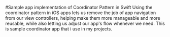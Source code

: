 #Sample app implementation of Coordinator Pattern in Swift
Using the coordinator pattern in iOS apps lets us remove the job of app navigation from our view controllers, helping make them more manageable and more reusable, while also letting us adjust our app's flow whenever we need.
This is sample coordinator app that i use in my projects.
